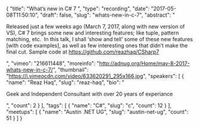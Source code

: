 {
  "title": "What’s new in C# 7 ",
  "type": "recording",
  "date": "2017-05-08T11:50:10",
  "draft": false,
  "slug": "whats-new-in-c-7",
  "abstract": "<p>Released just a few weeks ago (March 7, 2017, along with new version of VS), C# 7 brings some new and interesting features; like tuple, pattern matching, etc.  In this talk, I shall ‘show and tell’ some of these new features [with code examples], as well as few interesting ones that didn’t make the final cut. Sample code at https://github.com/reazhaq/CSharp7</p>",
  "vimeo": "216611448",
  "moreinfo": "http://adnug.org/Home/may-8-2017-whats-new-in-c-7/",
  "thumbnail": "https://i.vimeocdn.com/video/633620291_295x166.jpg",
  "speakers": [
    {
      "name": "Reaz Haq",
      "slug": "reaz-haq",
      "bio": "<p>Geek and Independent Consultant with over 20 years of experiance</p>",
      "count": 2
    }
  ],
  "tags": [
    {
      "name": "C#",
      "slug": "c",
      "count": 12
    }
  ],
  "meetups": [
    {
      "name": "Austin .NET UG",
      "slug": "austin-net-ug",
      "count": 51
    }
  ]
}